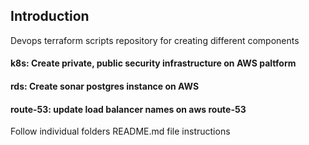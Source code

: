 ## Introduction
Devops terraform scripts repository for creating different components

#### k8s: Create private, public security infrastructure on AWS paltform
#### rds: Create sonar postgres instance on AWS
#### route-53: update load balancer names on aws route-53 

Follow individual folders README.md file instructions